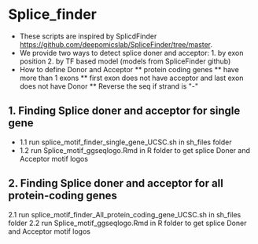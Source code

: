 # Splice_finder
* These scripts are inspired by SplicdFinder https://github.com/deepomicslab/SpliceFinder/tree/master.
* We provide two ways to detect splice doner and acceptor: 1. by exon position 2. by TF based model (models from SpliceFinder github)
* How to define Donor and Acceptor
  ** protein coding genes
  ** have more than 1 exons
  ** first exon does not have acceptor and last exon does not have Donor
  ** Reverse the seq if strand is "-"
  
## 1. Finding Splice doner and acceptor for single gene
*   1.1 run splice_motif_finder_single_gene_UCSC.sh in sh_files folder 
*   1.2 run Splice_motif_ggseqlogo.Rmd in R folder to get splice Doner and Acceptor motif logos
 
## 2. Finding Splice doner and acceptor for all protein-coding genes
   2.1 run splice_motif_finder_All_protein_coding_gene_UCSC.sh in sh_files folder 
   2.2 run Splice_motif_ggseqlogo.Rmd in R folder to get splice Doner and Acceptor motif logos


